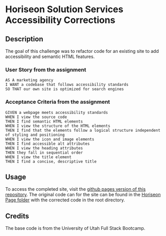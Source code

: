 # Horiseon Solution Services Accessibility Corrections
## Description
The goal of this challenge was to refactor code for an existing site to add accessibility and semantic HTML features.
### User Story from the assignment
```
AS A marketing agency
I WANT a codebase that follows accessibility standards
SO THAT our own site is optimized for search engines
```
### Acceptance Criteria from the assignment
```
GIVEN a webpage meets accessibility standards
WHEN I view the source code
THEN I find semantic HTML elements
WHEN I view the structure of the HTML elements
THEN I find that the elements follow a logical structure independent of styling and positioning
WHEN I view the icon and image elements
THEN I find accessible alt attributes
WHEN I view the heading attributes
THEN they fall in sequential order
WHEN I view the title element
THEN I find a concise, descriptive title
```
## Usage
To access the completed site, visit the [github pages version of this repository](https://kurohyou.github.io/Horiseon-Refactor-SC/). The original code can for the site can be found in the [Horiseon Page folder](/Horiseon%20Page) with the corrected code in the root directory.
## Credits
The base code is from the University of Utah Full Stack Bootcamp.
